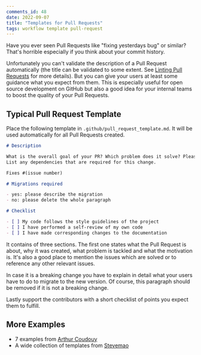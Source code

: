 ```yaml
---
comments_id: 48
date: 2022-09-07
title: "Templates for Pull Requests"
tags: workflow template pull-request 
---
```

Have you ever seen Pull Requests like "fixing yesterdays bug" or similar? That's horrible especially if you think
about your commit history.

Unfortunately you can't validate the description of a Pull Request automatically (the title can be validated to some extent.
See [Linting Pull Requests](lint-pr.html) for more details). But you can give your users at least some guidance what you
expect from them. This is especially useful for open source development on GitHub but also a good idea for your internal
teams to boost the quality of your Pull Requests.

## Typical Pull Request Template

Place the following template in `.github/pull_request_template.md`. It will be used automatically for all Pull Requests created.

```markdown
# Description

What is the overall goal of your PR? Which problem does it solve? Please also include relevant motivation and context.
List any dependencies that are required for this change.

Fixes #(issue number)

# Migrations required

- yes: please describe the migration
- no: please delete the whole paragraph

# Checklist

- [ ] My code follows the style guidelines of the project
- [ ] I have performed a self-review of my own code
- [ ] I have made corresponding changes to the documentation
```

It contains of three sections. The first one states what the Pull Request is about, why it was created, what problem is
tackled and what the motivation is. It's also a good place to mention the issues which are solved or to reference any
other relevant issues.

In case it is a breaking change you have to explain in detail what your users have to do to migrate to the new version.
Of course, this paragraph should be removed if it is not a breaking change.

Lastly support the contributors with a short checklist of points you expect them to fulfill.

## More Examples

- 7 examples from [Arthur Coudouy](https://axolo.co/blog/p/part-3-github-pull-request-template)
- A wide collection of templates from [Stevemao](https://github.com/stevemao/github-issue-templates)
